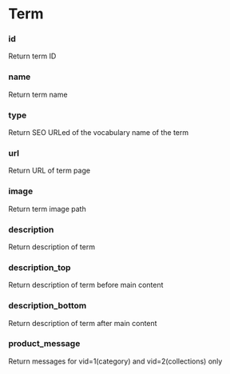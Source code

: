 # Term

### id

Return term ID



### name

Return term name



### type

Return SEO URLed of the vocabulary name of the term



### url

Return URL of term page



### image

Return term image path



### description

Return description of term



### description\_top

Return description of term before main content



### description\_bottom

Return description of term after main content



### product\_message

Return messages for vid=1(category) and vid=2(collections) only

